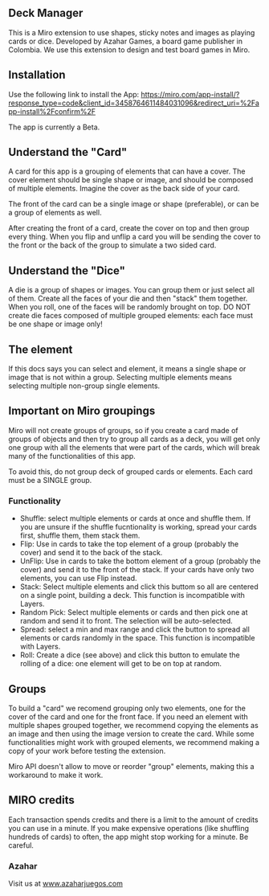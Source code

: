 ## Deck Manager

This is a Miro extension to use shapes, sticky notes and images as playing cards or dice.
Developed by Azahar Games, a board game publisher in Colombia. We use this extension to design and test board games in Miro.

## Installation

Use the following link to install the App:
https://miro.com/app-install/?response_type=code&client_id=3458764611484031096&redirect_uri=%2Fapp-install%2Fconfirm%2F

The app is currently a Beta.

## Understand the "Card"

A card for this app is a grouping of elements that can have a cover. The cover element should be single shape or image, and should be composed of multiple elements. Imagine the cover as the back side of your card. 

The front of the card can be a single image or shape (preferable), or can be a group of elements as well. 

After creating the front of a card, create the cover on top and then group every thing. When you flip and unflip a card you will be sending the cover to the front or the back of the group to simulate a two sided card. 

## Understand the "Dice"

A die is a group of shapes or images. You can group them or just select all of them. Create all the faces of your die and then "stack" them together. When you roll, one of the faces will be randomly brought on top. DO NOT create die faces composed of multiple grouped elements: each face must be one shape or image only!

## The element

If this docs says you can select and element, it means a single shape or image that is not within a group. Selecting multiple elements means selecting multiple non-group single elements.

## Important on Miro groupings
Miro will not create groups of groups, so if you create a card made of groups of objects and then try to group all cards as a deck, you will get only one group with all the elements that were part of the cards, which will break many of the functionalities of this app.

To avoid this, do not group deck of grouped cards or elements. Each card must be a SINGLE group.


### Functionality

- Shuffle: select multiple elements or cards at once and shuffle them. If you are unsure if the shuffle fucntionality is working, spread your cards first, shuffle them, them stack them. 
- Flip: Use in cards to take the top element of a group (probably the cover) and send it to the back of the stack.
- UnFlip: Use in cards to take the bottom element of a group (probably the cover) and send it to the front of the stack. If your cards have only two elements, you can use Flip instead.
- Stack: Select multiple elements and click this buttom so all are centered on a single point, building a deck. This function is incompatible with Layers.
- Random Pick: Select multiple elements or cards and then pick one at random and send it to front. The selection will be auto-selected.
- Spread: select a min and max range and click the button to spread all elements or cards randomly in the space. This function is incompatible with Layers.
- Roll: Create a dice (see above) and click this button to emulate the rolling of a dice: one element will get to be on top at random.


## Groups
To build a "card" we recomend grouping only two elements, one for the cover of the card and one for the front face. If you need an element with multiple shapes grouped together, we recommend copying the elements as an image and then using the image version to create the card. While some functionalities might work with grouped elements, we recommend making a copy of your work before testing the extension.

Miro API doesn't allow to move or reorder "group" elements, making this a workaround to make it work.

## MIRO credits
Each transaction spends credits and there is a limit to the amount of credits you can use in a minute. If you make expensive operations (like shuffling hundreds of cards) to often, the app might stop working for a minute. Be careful.

### Azahar

Visit us at www.azaharjuegos.com
